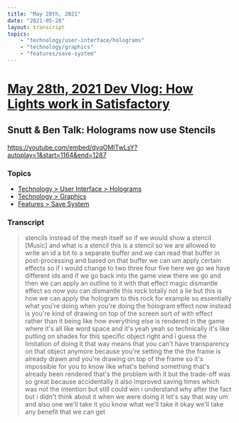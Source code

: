 ```yaml
---
title: "May 28th, 2021"
date: "2021-05-28"
layout: transcript
topics: 
    - "technology/user-interface/holograms"
    - "technology/graphics"
    - "features/save-system"
---
```

# [May 28th, 2021 Dev Vlog: How Lights work in Satisfactory](../2021-05-28.md)
## Snutt & Ben Talk: Holograms now use Stencils
https://youtube.com/embed/dyqOMITwLsY?autoplay=1&start=1164&end=1287
### Topics
* [Technology > User Interface > Holograms](../topics/technology/user-interface/holograms.md)
* [Technology > Graphics](../topics/technology/graphics.md)
* [Features > Save System](../topics/features/save-system.md)

### Transcript

> stencils instead of the mesh itself
> so if we would show a stencil
> [Music]
> and what is a stencil this is a stencil
> so we are allowed to
> write an id a bit to a separate buffer
> and we can read that buffer in
> post-processing and based on that buffer
> we can um apply certain effects
> so if i would change to two three four
> five here we go we have different ids
> and if we go back into the game view
> there we go and then we can
> apply an outline to it with that effect
> magic dismantle effect so now you can
> dismantle this rock
> totally not a lie but this is how we can
> apply the hologram to this rock for
> example
> so essentially what you're doing when
> you're doing the hologram effect now
> instead is you're kind of drawing
> on top of the screen sort of with effect
> rather than it being like how everything
> else is rendered in the game where it's
> all like word space and it's
> yeah yeah so technically it's like
> putting on shades
> for this specific object right and i
> guess the limitation of doing it that
> way means that you can't have
> transparency
> on that object anymore because you're
> setting the the the frame is already
> drawn
> and you're drawing on top of the frame
> so it's impossible for you to know like
> what's behind
> something that's already been rendered
> that's the problem with it
> but the trade-off was so great
> because accidentally it also improved
> saving times
> which was not the intention but
> still could win i understand why after
> the fact but i didn't think about it
> when we were doing it let's say that way
> um and also one we'll take it you know
> what we'll take it okay
> we'll take any benefit that we can get
